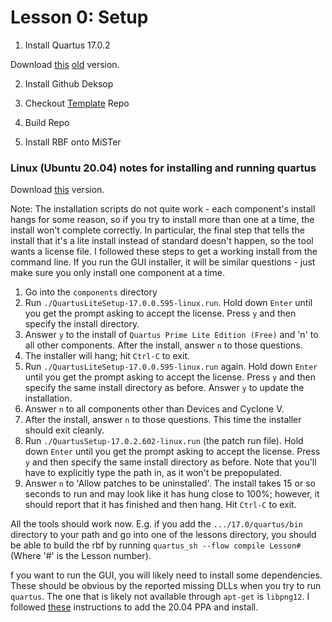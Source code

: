 # Lesson 0: Setup

1) Install Quartus 17.0.2

Download [this](https://cdrdv2.intel.com/v1/dl/downloadStart/674766/674776?filename=Quartus-lite-17.0.2.602-windows.tar)
[old](http://download.altera.com/akdlm/software/acdsinst/17.0std.2/602/ib_tar/Quartus-lite-17.0.2.602-windows.tar) version.

2) Install Github Deksop

3) Checkout [Template](https://github.com/MiSTer-devel/Template_MiSTer) Repo

4) Build Repo

5) Install RBF onto MiSTer


### Linux (Ubuntu 20.04) notes for installing and running quartus

Download  [this](http://download.altera.com/akdlm/software/acdsinst/17.0std.2/602/ib_tar/Quartus-lite-17.0.2.602-linux.tar) version.

Note: The installation scripts do not quite work - each component's install hangs for some reason, so if you try to install more than one at a time, the install won't complete correctly. In particular, the final step that tells the install that it's a lite install instead of standard doesn't happen, so the tool wants a license file. I followed these steps to get a working install from the command line. If you run the GUI installer, it will be similar questions - just make sure you only install one component at a time.

1. Go into the `components` directory
2. Run `./QuartusLiteSetup-17.0.0.595-linux.run`. Hold down `Enter` until you get the prompt asking to accept the license. Press `y` and then specify the install directory.
4. Answer `y` to the install of `Quartus Prime Lite Edition (Free)` and 'n' to all other components. After the install, answer `n` to those questions.
5. The installer will hang; hit `Ctrl-C` to exit.
6. Run `./QuartusLiteSetup-17.0.0.595-linux.run` again. Hold down `Enter` until you get the prompt asking to accept the license. Press `y` and then specify the same install directory as before. Answer `y` to update the installation.
7. Answer `n` to all components other than Devices and Cyclone V.
8. After the install, answer `n` to those questions. This time the installer should exit cleanly.
6. Run `./QuartusSetup-17.0.2.602-linux.run` (the patch run file). Hold down `Enter` until you get the prompt asking to accept the license. Press `y` and then specify the same install directory as before. Note that you'll have to explicitly type the path in, as it won't be prepopulated.
7. Answer `n` to 'Allow patches to be uninstalled'. The install takes 15 or so seconds to run and may look like it has hung close to 100%; however, it should report that it has finished and then hang. Hit `Ctrl-C` to exit.

All the tools should work now. E.g. if you add the `.../17.0/quartus/bin` directory to your path and go into one of the lessons directory, you should be able to build the rbf by running `quartus_sh --flow compile Lesson#` (Where '#' is the Lesson number).
 
 f you want to run the GUI, you will likely need to install some dependencies. These should be obvious by the reported missing DLLs when you try to run `quartus`. The one that is likely not available through `apt-get` is `libpng12`. I followed [these](https://www.linuxuprising.com/2018/05/fix-libpng12-0-missing-in-ubuntu-1804.html) instructions to add the 20.04 PPA and install.

